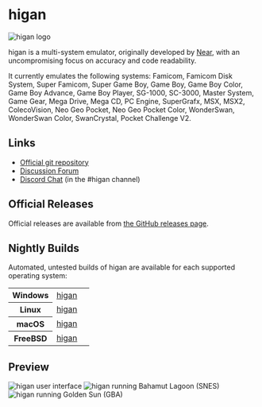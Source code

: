 higan
=====

![higan logo](higan/higan/resource/logo.png)

higan is a multi-system emulator, originally developed by
[Near](https://near.sh), with an uncompromising focus on accuracy and
code readability.

It currently emulates the following systems: Famicom, Famicom Disk System,
Super Famicom, Super Game Boy, Game Boy, Game Boy Color, Game Boy Advance,
Game Boy Player, SG-1000, SC-3000, Master System, Game Gear, Mega Drive,
Mega CD, PC Engine, SuperGrafx, MSX, MSX2, ColecoVision, Neo Geo Pocket,
Neo Geo Pocket Color, WonderSwan, WonderSwan Color, SwanCrystal,
Pocket Challenge V2.

Links
-----

  - [Official git repository](https://github.com/higan-emu/higan)
  - [Discussion Forum](https://helmet.kafuka.org/bboard/forum.php?id=6)
  - [Discord Chat](https://discord.gg/hbVycMJ) (in the #higan channel)

Official Releases
-----------------

Official releases are available from
[the GitHub releases page](https://github.com/higan-emu/higan/releases).

Nightly Builds
--------------

Automated, untested builds of higan are available
for each supported operating system:

<table>
    <tr>
        <th scope=row>Windows</th>
        <td>
            <a href="https://api.cirrus-ci.com/v1/artifact/github/higan-emu/higan/windows-x86_64-binaries/higan-nightly/higan-nightly.zip">
                higan
            </a>
        </td>
        <td>
            <img
                src="https://api.cirrus-ci.com/github/higan-emu/higan.svg?task=windows-x86_64-binaries"
                alt="">
        </td>
    </tr>
    <tr>
        <th scope=row>Linux</th>
        <td>
            <a href="https://api.cirrus-ci.com/v1/artifact/github/higan-emu/higan/linux-x86_64-binaries/higan-nightly/higan-nightly.zip">
                higan
            </a>
        </td>
        <td>
            <img
                src="https://api.cirrus-ci.com/github/higan-emu/higan.svg?task=linux-x86_64-binaries"
                alt="">
        </td>
    </tr>
    <tr>
        <th scope=row>macOS</th>
        <td>
            <a href="https://api.cirrus-ci.com/v1/artifact/github/higan-emu/higan/macOS-x86_64-binaries/higan-nightly/higan-nightly.zip">
                higan
            </a>
        </td>
        <td>
            <img
                src="https://api.cirrus-ci.com/github/higan-emu/higan.svg?task=macOS-x86_64-binaries"
                alt="">
        </td>
    </tr>
    <tr>
        <th scope=row>FreeBSD</th>
        <td>
            <a href="https://api.cirrus-ci.com/v1/artifact/github/higan-emu/higan/freebsd-x86_64-binaries/higan-nightly/higan-nightly.zip">
                higan
            </a>
        </td>
        <td>
            <img
                src="https://api.cirrus-ci.com/github/higan-emu/higan.svg?task=freebsd-x86_64-binaries"
                alt="">
        </td>
    </tr>
</table>

Preview
-------

![higan user interface](https://byuu.org/images/higan/higan.png)
![higan running Bahamut Lagoon (SNES)](https://byuu.org/images/higan/byuu-snes.png)
![higan running Golden Sun (GBA)](https://byuu.org/images/higan/core-gba.png)
